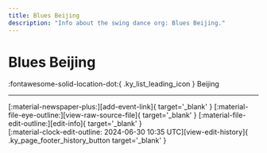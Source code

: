 ```yaml
---
title: Blues Beijing
description: "Info about the swing dance org: Blues Beijing."
---
```


# Blues Beijing

:fontawesome-solid-location-dot:{ .ky_list_leading_icon } Beijing  


---

<div class="ky_page_footer" markdown>
<div class="ky_page_footer_trailing" markdown="span">
[:material-newspaper-plus:][add-event-link]{ target='_blank' }
[:material-file-eye-outline:][view-raw-source-file]{ target='_blank' }
[:material-file-edit-outline:][edit-info]{ target='_blank' }
</div>
<div class="ky_page_footer_leading" markdown="span">
[:material-clock-edit-outline: 2024-06-30 10:35 UTC][view-edit-history]{ .ky_page_footer_history_button target='_blank' }
</div>
</div>

[add-event-link]: https://github.com/swingdance/events/issues/new?assignees=&labels=add+event&projects=&template=02-add_entity.yml&title=%5Bcn%5D%20%3CName%3E&region=cn&province=Beijing&city=Beijing&org_id=blues-beijing "Add Event"
[view-raw-source-file]: https://github.com/swingdance/orgs/blob/main/cn/blues-beijing.json "View Raw Source File"
[edit-info]: https://github.com/swingdance/orgs/issues/new?assignees=&labels=update+org&projects=&template=03-update_entity.yml&title=%5Bcn%5D%20Blues%20Beijing&region=cn&id=blues-beijing&name=Blues%20Beijing "Edit Info"

[view-edit-history]: https://github.com/swingdance/orgs/commits/main/cn/blues-beijing.json "View Edit History"
